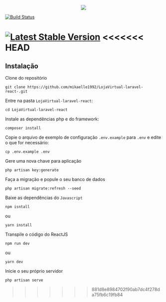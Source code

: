 <p  align="center"><img  src="https://laravel.com/assets/img/components/logo-laravel.svg"></p>
<p  align="center">

<a  href="https://travis-ci.org/laravel/framework"><img  src="https://travis-ci.org/laravel/framework.svg"  alt="Build Status"></a>

<a  href="https://packagist.org/packages/laravel/framework"><img  src="https://poser.pugx.org/laravel/framework/v/stable.svg"  alt="Latest Stable Version"></a>
<<<<<<< HEAD
=======


## Instalação
Clone do repositório 

`git clone https://github.com/mikaelle1992/LojaVirtual-laravel-react-.git`

Entre na pasta `LojaVirtual-laravel-react`:

`cd LojaVirtual-laravel-react`

Instale as dependências php e do framework:

`composer install`

Copie o arquivo de exemplo de configuração `.env.example` para `.env` e edite o que for necessário:  

`cp .env.example .env `

Gere uma nova chave para aplicação

`php artisan key:generate`

 Faça a migração e popule o seu banco de dados

`php artisan migrate:refresh --seed`

Baixe as dependências do `Javascript` 

`npm isntall`

ou 

`yarn install`

Transpile o código do ReactJS 

`npm run dev`

ou 

`yarn dev`

Inicie o seu próprio servidor

`php artisan serve`
>>>>>>> 881d8e8984702f90ab7dc4f278da75fb6c19fb84
